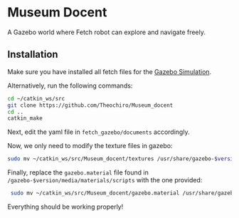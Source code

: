 # Museum Docent

A Gazebo world where Fetch robot can explore and navigate freely.

## Installation

Make sure you have installed all fetch files for the [Gazebo Simulation](https://docs.fetchrobotics.com/gazebo.html).

Alternatively, run the following commands:
```bash
cd ~/catkin_ws/src
git clone https://github.com/Theochiro/Museum_docent
cd ..
catkin_make 
```
Next, edit the yaml file in ```fetch_gazebo/documents``` accordingly.

Now, we only need to modify the texture files in gazebo:
```bash
sudo mv ~/catkin_ws/src/Museum_docent/textures /usr/share/gazebo-$version/media/materials/textures/
```

Finally, replace the ```gazebo.material``` file found in ```/gazebo-$version/media/materials/scripts``` with the one provided:
```bash
 sudo mv ~/catkin_ws/src/Museum_docent/gazebo.material /usr/share/gazebo-$version/media/materials/scripts/
```
Everything should be working properly!
